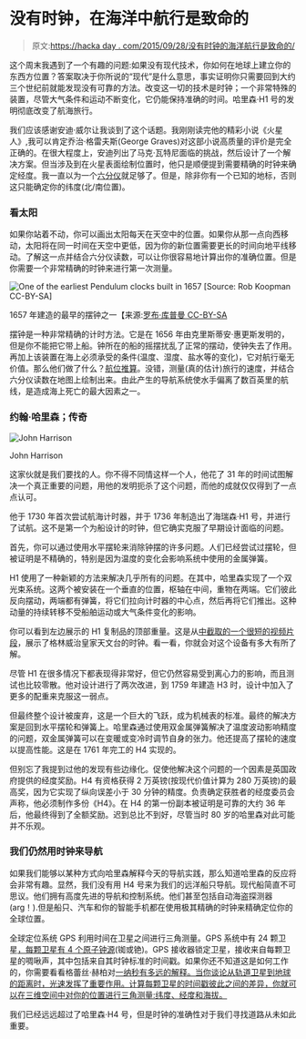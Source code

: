 # 没有时钟，在海洋中航行是致命的

> 原文:[https://hacka day . com/2015/09/28/没有时钟的海洋航行是致命的/](https://hackaday.com/2015/09/28/navigating-the-oceans-is-deadly-without-a-clock/)

这个周末我遇到了一个有趣的问题:如果没有现代技术，你如何在地球上建立你的东西方位置？答案取决于你所说的“现代”是什么意思，事实证明你只需要回到大约三个世纪前就能发现没有可靠的方法。改变这一切的技术是时钟；一个非常特殊的装置，尽管大气条件和运动不断变化，它仍能保持准确的时间。哈里森·H1 号的发明彻底改变了航海旅行。

我们应该感谢安迪·威尔让我谈到了这个话题。我刚刚读完他的精彩小说《火星人》,我可以肯定乔治·格雷夫斯(George Graves)对这部小说高质量的评价是完全正确的。在很大程度上，安迪列出了马克·瓦特尼面临的挑战，然后设计了一个解决方案。但当涉及到在火星表面绘制位置时，他只是顺便提到需要精确的时钟来确定经度。我一直以为一个[六分仪](https://en.wikipedia.org/wiki/Sextant)就足够了。但是，除非你有一个已知的地标，否则这只能确定你的纬度(北/南位置)。

### 看太阳

如果你站着不动，你可以画出太阳每天在天空中的位置。如果你从那一点向西移动，太阳将在同一时间在天空中更低，因为你的新位置需要更长的时间向地平线移动。了解这一点并结合六分仪读数，可以让你很容易地计算出你的准确位置。但是你需要一个非常精确的时钟来进行第一次测量。

![One of the earliest Pendulum clocks built in 1657 [Source: Rob Koopman CC-BY-SA]](../Images/fe2f89e134e258c3b673af4f936fe65a.png)

1657 年建造的最早的摆钟之一【来源:[罗布·库普曼 CC-BY-SA](https://www.flickr.com/photos/koopmanrob/3775343287/)

摆钟是一种非常精确的计时方法。它是在 1656 年由克里斯蒂安·惠更斯发明的，但是你不能把它带上船。钟所在的船的摇摆扰乱了正常的摆动，使钟失去了作用。再加上该装置在海上必须承受的条件(温度、湿度、盐水等的变化)，它对航行毫无价值。那么他们做了什么？[航位推算](https://en.wikipedia.org/wiki/Dead_reckoning#Marine_navigation)。没错，测量(真的估计)旅行的速度，并结合六分仪读数在地图上绘制出来。由此产生的导航系统使水手偏离了数百英里的航线，是造成海上死亡的最大因素之一。

### 约翰·哈里森；传奇

![John Harrison](../Images/9978838728ac401e181e61c8062fc273.png)

John Harrison

这家伙就是我们要找的人。你不得不同情这样一个人，他花了 31 年的时间试图解决一个真正重要的问题，用他的发明扼杀了这个问题，而他的成就仅仅得到了一点点认可。

他于 1730 年首次尝试航海计时器，并于 1736 年制造出了海瑞森·H1 号，并进行了试航。这不是第一个为船设计的时钟，但它确实克服了早期设计面临的问题。

首先，你可以通过使用水平摆轮来消除钟摆的许多问题。人们已经尝试过摆轮，但被证明是不精确的，特别是因为温度的变化会影响系统中使用的金属弹簧。

H1 使用了一种新颖的方法来解决几乎所有的问题。在其中，哈里森实现了一个双光束系统。这两个被安装在一个垂直的位置，枢轴在中间，重物在两端。它们彼此反向摆动，两端都有弹簧，将它们拉向计时器的中心点，然后再将它们推出。这种动量的持续转移不受船舶运动或大气条件变化的影响。

你可以看到左边展示的 H1 复制品的顶部重量。这是从[中截取的一个很短的视频片段](https://www.youtube.com/watch?v=Veb8xBNW5V4)，展示了格林威治皇家天文台的时钟。看一看，你就会对这个设备有多大有所了解。

尽管 H1 在很多情况下都表现得非常好，但它仍然容易受到离心力的影响，而且测试也比较零散。他对设计进行了两次改进，到 1759 年建造 H3 时，设计中加入了更多的配重来克服这一弱点。

但最终整个设计被废弃，这是一个巨大的飞跃，成为机械表的标准。最终的解决方案是回到水平摆轮和弹簧上。哈里森通过使用双金属弹簧解决了温度波动影响精度的问题，双金属弹簧可以在变暖或变冷时调节自身的张力。他还提高了摆轮的速度以提高性能。这是在 1761 年完工的 H4 实现的。

但别忘了我提到过他的发现有些边缘化。促使他解决这个问题的一个因素是英国政府提供的经度奖励。H4 有资格获得 2 万英镑(按现代价值计算为 280 万英镑)的最高奖，因为它实现了纵向误差小于 30 分钟的精度。负责确定获胜者的经度委员会声称，他必须制作多份《H4》。在 H4 的第一份副本被证明是可靠的大约 36 年后，他最终得到了全额奖励。迟到总比不到好，尽管当时 80 岁的哈里森对此可能并不乐观。

### 我们仍然用时钟来导航

如果我们能够以某种方式向哈里森解释今天的导航实践，那么知道哈里森的反应将会非常有趣。显然，我们没有用 H4 号来为我们的远洋船只导航。现代船简直不可思议。他们拥有高度先进的导航和控制系统。他们甚至包括自动海盗探测器(arg！).但是船只、汽车和你的智能手机都在使用极其精确的时钟来精确定位你的全球位置。

全球定位系统 GPS 利用时间在卫星之间进行三角测量。GPS 系统中有 24 颗卫星[，每颗卫星有 4 个原子钟源](http://science.nasa.gov/science-news/science-at-nasa/2002/08apr_atomicclock/)(铷或铯)。GPS 接收器锁定卫星，接收来自每颗卫星的啁啾声，其中包括来自其时钟标准的时间戳。如果你还不知道这是如何工作的，你需要看看格蕾丝·赫柏对[一纳秒有多远的解释。当你谈论从轨道卫星到地球的距离时，光速发挥了重要作用。计算每颗卫星的时间戳彼此之间的差异，你就可以在三维空间中对你的位置进行三角测量:纬度、经度和海拔。](http://hackaday.com/2012/02/27/visualizing-a-nanosecond/)

我们已经远远超过了哈里森·H4 号，但是时钟的准确性对于我们寻找道路从未如此重要。